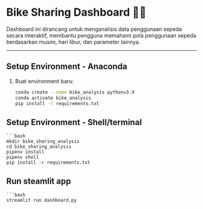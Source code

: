 # Bike Sharing Dashboard 🚴‍♀️

Dashboard ini dirancang untuk menganalisis data penggunaan sepeda secara interaktif, membantu pengguna memahami pola penggunaan sepeda berdasarkan musim, hari libur, dan parameter lainnya.

---

## Setup Environment - Anaconda

1. Buat environment baru:
   ```bash
   conda create --name bike_analysis python=3.9
   conda activate bike_analysis
   pip install -r requirements.txt

## Setup Environment - Shell/terminal
    ```bash
    mkdir bike_sharing_analysis
    cd bike_sharing_analysis
    pipenv install
    pipenv shell
    pip install -r requirements.txt

## Run steamlit app
    ```bash
    streamlit run dashboard.py

